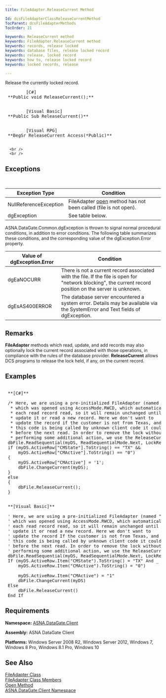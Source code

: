```yaml
---
title: FileAdapter.ReleaseCurrent Method

Id: dcsFileAdapterClassReleaseCurrentMethod
TocParent: dcsFileAdapterMethods
TocOrder: 21

keywords: ReleaseCurrent method
keywords: FileAdapter.ReleaseCurrent method
keywords: records, release locked
keywords: database files, release locked record
keywords: release, locked record
keywords: how to, release locked record
keywords: locked records, release

---
```


Release the currently locked record.
<pre>        <span class="lang">[C#]</span>
 **Public void ReleaseCurrent();** 
      </pre>
<pre>        <span class="lang">[Visual Basic] </span>
 **Public Sub ReleaseCurrent()** 
      </pre>
<pre class="prettyprint">        <span class="lang">[Visual RPG]</span>
 **BegSr ReleaseCurrent Access(*Public)** 
      </pre>
      <br />
      <br />

## Exceptions

<br />



| Exception Type | Condition |
| ---- | ---- |
| NullReferenceException | FileAdapter [open](file-adapter-class-open-method.html) method has not been called (file is not open). |
| dgException | See table below. |



ASNA.DataGate.Common.dgException is thrown to signal normal procedural conditions, in addition to error conditions. The following table summarizes these conditions, and the corresponding value of the dgException.Error property.
<br />



| Value of dgException.Error | Condition |
| ---- | ---- |
| dgEaNOCURR | There is not a current record associated with the file. If the file is open for "network blocking", the current record position on the server is unknown. |
| dgEsAS400ERROR | The database server encountered a system error. Details may be available via the SystemError and Text fields of dgException. |



## Remarks

**FileAdapter** methods which read, update, and add records may also optionally lock the current record associated with those operations, in compliance with the rules of the database provider. **ReleaseCurrent** allows DCS programs to release the lock held, if any, on the current record.
## Examples

<pre>
        <span class="lang">
 **[C#]** 
        </span>
 /* Here, we are using a pre-initialized FileAdapter (named "dbFile")
  * which was opened using AccessMode.RWCD, which automatically locks
  * each read record read, so it will remain unchanged until we
  * update it or read a new record. Here we don't want to
  * update the record if the customer is not from Texas, and if
  * this code is being called by unknown client code it could be awhile
  * before the next read. In order to remove the lock without
  * performing some additional action, we use the ReleaseCurrent method . */
 dbFile.ReadSequential(myDS, ReadSequentialMode.Next, LockRequest.Default);
 if (myDS.ActiveRow["CMState"].ToString() == "TX" &amp;&amp;
     myDS.ActiveRow["CMActive"].ToString() == "0")
 {
     myDS.ActiveRow["CMActive"] = '1';
     dbFile.ChangeCurrent(myDS);
 }
 else
 {
     dbFile.ReleaseCurrent();
 }
</pre>
<pre>
        <span class="lang">
 **[Visual Basic]** 
        </span>
 ' Here, we are using a pre-initialized FileAdapter (named "dbFile")
 ' which was opened using AccessMode.RWCD, which automatically locks
 ' each read record read, so it will remain unchanged until we
 ' update it or read a new record. Here we don't want to
 ' update the record If the customer is not from Texas, and If
 ' this code is being called by unknown client code it could be awhile
 ' before the next read. In order to remove the lock without
 ' performing some additional action, we use the ReleaseCurrent method .
 dbFile.ReadSequential(myDS, ReadSequentialMode.Next, LockRequest.Default)
 If (myDS.ActiveRow.Item("CMState").ToString() = "TX" And _
     myDS.ActiveRow.Item("CMActive").ToString() = "0") 

     myDS.ActiveRow.Item("CMActive") = "1"
     dbFile.ChangeCurrent(myDS)
 Else
     dbFile.ReleaseCurrent()
 End If</pre>

## Requirements

**Namespace:** [ASNA.DataGate.Client](datagate-client-namespace.html) 

**Assembly:** ASNA DataGate Client

**Platforms:** Windows Server 2008 R2, Windows Server 2012, Windows 7, Windows 8 Pro, Windows 8.1 Pro, Windows 10
## See Also


[FileAdapter Class](file-adapter-class.html)
      <br />
[FileAdapter Class Members](file-adapter-members.html)
      <br />
[Open Method](file-adapter-class-open-method.html)
      <br />
[ASNA.DataGate.Client Namespace](datagate-client-namespace.html)

